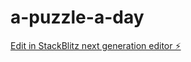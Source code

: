 # a-puzzle-a-day

[Edit in StackBlitz next generation editor ⚡️](https://stackblitz.com/~/github.com/leonzdev/a-puzzle-a-day)